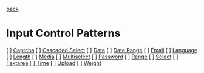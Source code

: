 [back](../README.md)

# Input Control Patterns

[ ] [Captcha](captcha.md)
[ ] [Cascaded Select](cascaded-select.md)
[ ] [Date](date.md)
[ ] [Date Range](date-range.md)
[ ] [Email](email.md)
[ ] [Language](language.md)
[ ] [Length](length.md)
[ ] [Media](media.md)
[ ] [Multiselect](select-checkbox.md)
[ ] [Password](password.md)
[ ] [Range](range.md)
[ ] [Select](select-radio.md)
[ ] [Textarea](textarea.md)
[ ] [Time](time.md)
[ ] [Upload](upload.md)
[ ] [Weight](weight.md)
